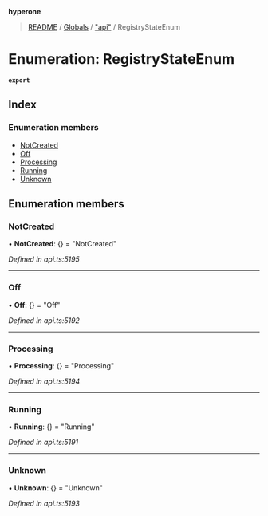 **hyperone**

> [README](../README.md) / [Globals](../globals.md) / ["api"](../modules/_api_.md) / RegistryStateEnum

# Enumeration: RegistryStateEnum

**`export`** 

## Index

### Enumeration members

* [NotCreated](_api_.registrystateenum.md#notcreated)
* [Off](_api_.registrystateenum.md#off)
* [Processing](_api_.registrystateenum.md#processing)
* [Running](_api_.registrystateenum.md#running)
* [Unknown](_api_.registrystateenum.md#unknown)

## Enumeration members

### NotCreated

•  **NotCreated**: {} = "NotCreated"

*Defined in api.ts:5195*

___

### Off

•  **Off**: {} = "Off"

*Defined in api.ts:5192*

___

### Processing

•  **Processing**: {} = "Processing"

*Defined in api.ts:5194*

___

### Running

•  **Running**: {} = "Running"

*Defined in api.ts:5191*

___

### Unknown

•  **Unknown**: {} = "Unknown"

*Defined in api.ts:5193*
